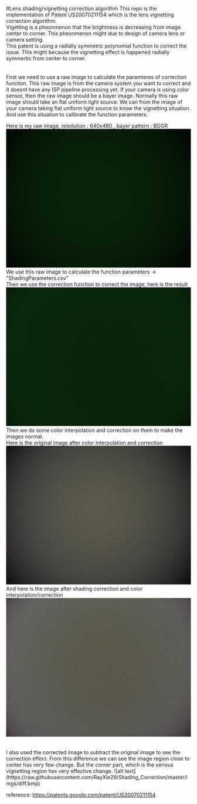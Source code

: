 #Lens shading/vignetting correction algorithm
This repo is the implementation of Patent US20070211154 which is the lens vignetting correction algorithm. <br />
Vigetting is a pheonmenon that the brightness is decreasing from image center to corner. This pheonmenon might due to design of camera lens or camera setting. <br />
This patent is using a radially symmetric polynomial function to correct the issue. This might because the vignetting effect is happened radially symmertic from center to corner. <br />
<br />
<br />
First we need to use a raw image to calculate the paramteres of correction function. This raw image is from the camera system you want to correct and it doesnt have any ISP pipeline processing yet. If your camera is using color sensor, then the raw image should be a bayer image. Normally this raw image should take an flat uniform light source. We can from the image of your camera taking flat uniform light source to know the vignetting  situation. And use this situation to calibrate the function parameters. <br />

Here is my raw image, resolution : 640x480 , bayer pattern : BGGR <br />
![alt text](https://raw.githubusercontent.com/RayXie29/Shading_Correction/master/imgs/unShading.bmp)
We use this raw image to calculate the function parameters -> "ShadingParameters.csv" <br />
Then we use the correction function to correct the image, here is the result <br />
![alt text](https://raw.githubusercontent.com/RayXie29/Shading_Correction/master/imgs/result.bmp)
Then we do some color interpolation and correction on them to make the images normal.<br />
Here is the original image after color interpolation and correction<br />
![alt text](https://raw.githubusercontent.com/RayXie29/Shading_Correction/master/imgs/original.bmp)
And here is the image after shading correction and color interpolation/correction<br />
![alt text](https://raw.githubusercontent.com/RayXie29/Shading_Correction/master/imgs/corrected.bmp)


<br />
I also used the corrected image to subtract the original image to see the correction effect. From this difference we can see the image region close to center has very few change. But the corner part, which is the serious vignetting region has very effective change.
![alt text](https://raw.githubusercontent.com/RayXie29/Shading_Correction/master/imgs/diff.bmp)

reference:
https://patents.google.com/patent/US20070211154
